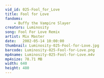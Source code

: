 ```yaml
---
vid_id: 025-Fool_for_Love
title: Fool for Love
fandoms:
    - Buffy the Vampire Slayer
creators: Luminosity
song: Fool For Love Remix
artist: Mix Master
date:   2002-05-14 10:00:00
thumbnail: Luminosity-025-Fool-for-Love.jpg
barcode: Luminosity-025-Fool-for-Love.png
mp4name: Luminosity-025-Fool-for-Love.m4v
mp4size: 78.71 MB
width: 640
height: 480
---
```



  